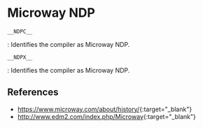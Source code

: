 # Microway NDP

`__NDPC__`

:   Identifies the compiler as Microway NDP.

`__NDPX__`

:   Identifies the compiler as Microway NDP.

## References

- <https://www.microway.com/about/history/>{:target="_blank"}
- <http://www.edm2.com/index.php/Microway>{:target="_blank"}

